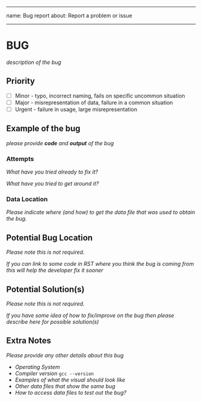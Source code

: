 ----
name: Bug report
about: Report a problem or issue 

----

# BUG 

*description of the bug*

## Priority

- [ ] Minor - typo, incorrect naming, fails on specific uncommon situation
- [ ] Major - misrepresentation of data, failure in a common situation 
- [ ] Urgent - failure in usage, large misrepresentation

## Example of the bug 

*please provide **code** and **output** of the bug*

### Attempts

*What have you tried already to fix it?*

*What have you tried to get around it?*

### Data Location

*Please indicate where (and how) to get the data file that was used to obtain the bug.*

## Potential Bug Location 

*Please note this is not required.*

*If you can link to some code in RST where you think the bug is coming from this will help the developer fix it sooner* 

## Potential Solution(s)

*Please note this is not required.*

*If you have some idea of how to fix/improve on the bug then please describe here for possible solution(s)*

## Extra Notes

*Please provide any other details about this bug*
- *Operating System*
- *Compiler version* `gcc --version`
- *Examples of what the visual should look like*
- *Other data files that show the same bug*
- *How to access data files to test out the bug?*
